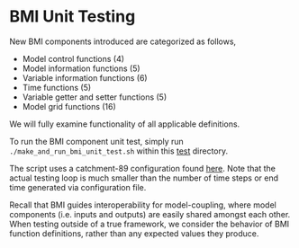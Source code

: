 # BMI Unit Testing
New BMI components introduced are categorized as follows,  
- Model control functions (4)
- Model information functions (5)
- Variable information functions (6)
- Time functions (5)
- Variable getter and setter functions (5)
- Model grid functions (16)

We will fully examine functionality of all applicable definitions.

To run the BMI component unit test, simply run `./make_and_run_bmi_unit_test.sh` within this [test](./make_and_run_bmi_unit_test.sh) directory. 

The script uses a catchment-89 configuration found [here](./configs/cat_89_bmi_config_cfe.txt).
Note that the actual testing loop is much smaller than the number of time steps or end time generated via configuration file.

Recall that BMI guides interoperability for model-coupling, where model components (i.e. inputs and outputs) are easily shared amongst each other.
When testing outside of a true framework, we consider the behavior of BMI function definitions, rather than any expected values they produce.
